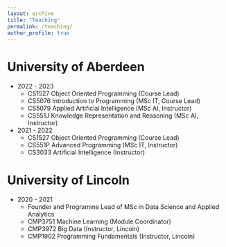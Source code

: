 ```yaml
---
layout: archive
title: "Teaching"
permalink: /teaching/
author_profile: true
---
```


University of Aberdeen
=====
* 2022 - 2023
  * CS1527 Object Oriented Programming (Course Lead)
  * CS5076 Introduction to Programming (MSc IT, Course Lead)
  * CS5079 Applied Artificial Intelligence (MSc AI, Instructor)
  * CS551J Knowledge Representation and Reasoning (MSc AI, Instructor)
* 2021 - 2022
  * CS1527 Object Oriented Programming (Course Lead)
  * CS551P Advanced Programming (MSc IT, Instructor)
  * CS3033 Artificial Intelligence (Instructor)

University of Lincoln
=====
* 2020 - 2021
  * Founder and Programme Lead of MSc in Data Science and Applied Analytics
  * CMP3751 Machine Learning (Module Coordinator)
  * CMP3972 Big Data (Instructor, Lincoln)
  * CMP1902 Programming Fundamentals (Instructor, Lincoln)















<!-- {% include base_path %}

{% for post in site.teaching reversed %}
  {% include archive-single.html %}
{% endfor %}
 -->
